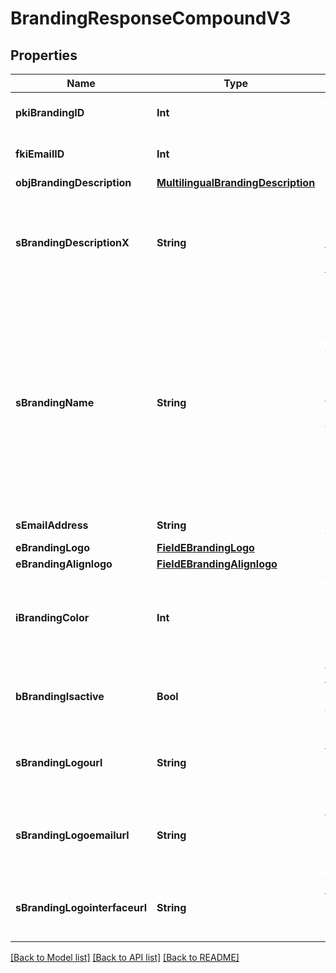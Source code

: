 # BrandingResponseCompoundV3

## Properties
Name | Type | Description | Notes
------------ | ------------- | ------------- | -------------
**pkiBrandingID** | **Int** | The unique ID of the Branding | 
**fkiEmailID** | **Int** | The unique ID of the Email | [optional] 
**objBrandingDescription** | [**MultilingualBrandingDescription**](MultilingualBrandingDescription.md) |  | 
**sBrandingDescriptionX** | **String** | The Description of the Branding in the language of the requester | 
**sBrandingName** | **String** | The name of the Branding  This value will only be set if you wish to overwrite the default name. If you want to keep the default name, leave this property empty | [optional] 
**sEmailAddress** | **String** | The email address. | [optional] 
**eBrandingLogo** | [**FieldEBrandingLogo**](FieldEBrandingLogo.md) |  | 
**eBrandingAlignlogo** | [**FieldEBrandingAlignlogo**](FieldEBrandingAlignlogo.md) |  | 
**iBrandingColor** | **Int** | The primary color. This is a RGB color converted into integer | 
**bBrandingIsactive** | **Bool** | Whether the Branding is active or not | 
**sBrandingLogourl** | **String** | The url of the picture used as logo in the Branding | [optional] 
**sBrandingLogoemailurl** | **String** | The url of the picture used in email as logo in the Branding | [optional] 
**sBrandingLogointerfaceurl** | **String** | The url of the picture used as logo in the Branding | [optional] 

[[Back to Model list]](../README.md#documentation-for-models) [[Back to API list]](../README.md#documentation-for-api-endpoints) [[Back to README]](../README.md)


